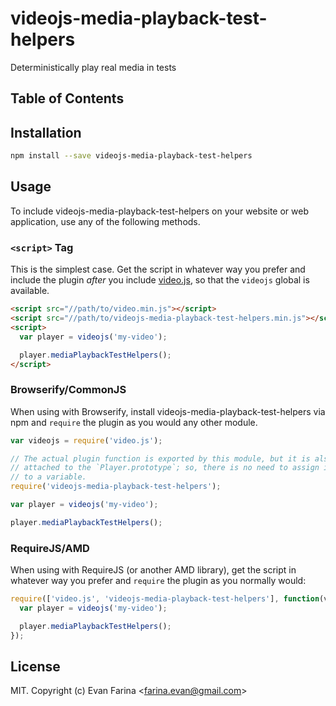 # videojs-media-playback-test-helpers

Deterministically play real media in tests

## Table of Contents

<!-- START doctoc -->
<!-- END doctoc -->
## Installation

```sh
npm install --save videojs-media-playback-test-helpers
```

## Usage

To include videojs-media-playback-test-helpers on your website or web application, use any of the following methods.

### `<script>` Tag

This is the simplest case. Get the script in whatever way you prefer and include the plugin _after_ you include [video.js][videojs], so that the `videojs` global is available.

```html
<script src="//path/to/video.min.js"></script>
<script src="//path/to/videojs-media-playback-test-helpers.min.js"></script>
<script>
  var player = videojs('my-video');

  player.mediaPlaybackTestHelpers();
</script>
```

### Browserify/CommonJS

When using with Browserify, install videojs-media-playback-test-helpers via npm and `require` the plugin as you would any other module.

```js
var videojs = require('video.js');

// The actual plugin function is exported by this module, but it is also
// attached to the `Player.prototype`; so, there is no need to assign it
// to a variable.
require('videojs-media-playback-test-helpers');

var player = videojs('my-video');

player.mediaPlaybackTestHelpers();
```

### RequireJS/AMD

When using with RequireJS (or another AMD library), get the script in whatever way you prefer and `require` the plugin as you normally would:

```js
require(['video.js', 'videojs-media-playback-test-helpers'], function(videojs) {
  var player = videojs('my-video');

  player.mediaPlaybackTestHelpers();
});
```

## License

MIT. Copyright (c) Evan Farina &lt;farina.evan@gmail.com&gt;


[videojs]: http://videojs.com/
